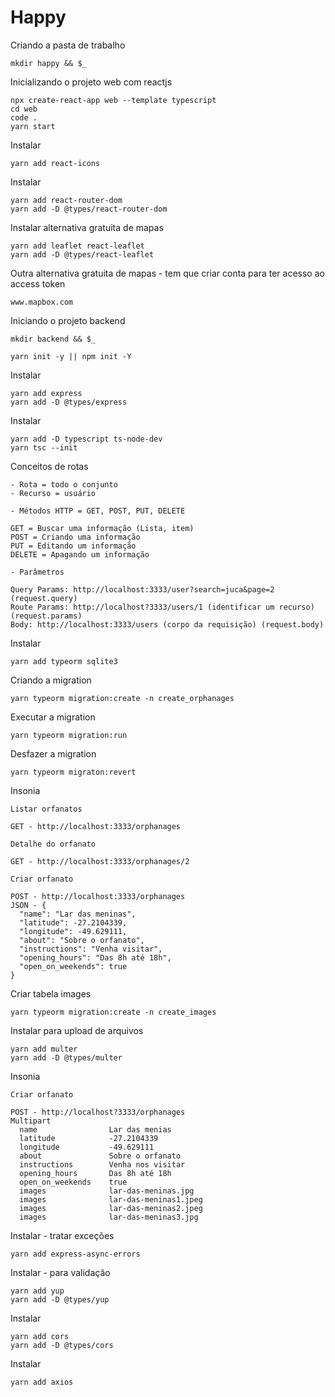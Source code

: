 # Happy

Criando a pasta de trabalho

```
mkdir happy && $_
```

Inicializando o projeto web com reactjs

```
npx create-react-app web --template typescript
cd web
code .
yarn start
```

Instalar

```
yarn add react-icons
```

Instalar

```
yarn add react-router-dom
yarn add -D @types/react-router-dom
```

Instalar alternativa gratuita de mapas

```
yarn add leaflet react-leaflet
yarn add -D @types/react-leaflet
```

Outra alternativa gratuita de mapas - tem que criar conta para ter acesso ao access token

```
www.mapbox.com
```

Iniciando o projeto backend

```
mkdir backend && $_

yarn init -y || npm init -Y
```

Instalar

```
yarn add express
yarn add -D @types/express
```

Instalar

```
yarn add -D typescript ts-node-dev
yarn tsc --init
```

Conceitos de rotas

```
- Rota = todo o conjunto
- Recurso = usuário

- Métodos HTTP = GET, POST, PUT, DELETE

GET = Buscar uma informação (Lista, item)
POST = Criando uma informação
PUT = Editando um informação
DELETE = Apagando um informação

- Parâmetros

Query Params: http://localhost:3333/user?search=juca&page=2 (request.query)
Route Params: http://localhost?3333/users/1 (identificar um recurso) (request.params)
Body: http://localhost:3333/users (corpo da requisição) (request.body)
```

Instalar

```
yarn add typeorm sqlite3
```

Criando a migration

```
yarn typeorm migration:create -n create_orphanages
```

Executar a migration

```
yarn typeorm migration:run
```

Desfazer a migration

```
yarn typeorm migraton:revert
```

Insonia

```
Listar orfanatos

GET - http://localhost:3333/orphanages

Detalhe do orfanato

GET - http://localhost:3333/orphanages/2

Criar orfanato

POST - http://localhost:3333/orphanages
JSON - {
  "name": "Lar das meninas",
  "latitude": -27.2104339,
  "longitude": -49.629111,
  "about": "Sobre o orfanato",
  "instructions": "Venha visitar",
  "opening_hours": "Das 8h até 18h",
  "open_on_weekends": true
}
```

Criar tabela images

```
yarn typeorm migration:create -n create_images
```

Instalar para upload de arquivos

```
yarn add multer
yarn add -D @types/multer
```

Insonia

```
Criar orfanato

POST - http://localhost?3333/orphanages
Multipart
  name                Lar das menias
  latitude            -27.2104339
  longitude           -49.629111
  about               Sobre o orfanato
  instructions        Venha nos visitar
  opening_hours       Das 8h até 18h
  open_on_weekends    true
  images              lar-das-meninas.jpg
  images              lar-das-meninas1.jpeg
  images              lar-das-meninas2.jpeg
  images              lar-das-meninas3.jpg
```

Instalar - tratar exceções

```
yarn add express-async-errors
```

Instalar - para validação

```
yarn add yup
yarn add -D @types/yup
```

Instalar

```
yarn add cors
yarn add -D @types/cors
```

Instalar

```
yarn add axios
```
